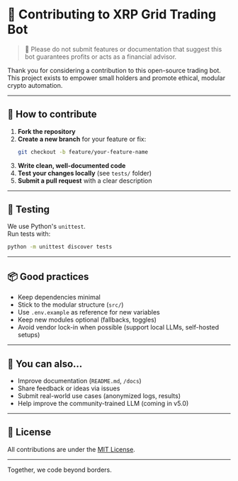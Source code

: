 # 🤝 Contributing to XRP Grid Trading Bot

> 🚫 Please do not submit features or documentation that suggest this bot guarantees profits or acts as a financial advisor.

Thank you for considering a contribution to this open-source trading bot.  
This project exists to empower small holders and promote ethical, modular crypto automation.

---

## 🧠 How to contribute

1. **Fork the repository**
2. **Create a new branch** for your feature or fix:
   ```bash
   git checkout -b feature/your-feature-name
   ```
3. **Write clean, well-documented code**
4. **Test your changes locally** (see `tests/` folder)
5. **Submit a pull request** with a clear description

---

## 🧪 Testing

We use Python's `unittest`.  
Run tests with:
```bash
python -m unittest discover tests
```

---

## 📦 Good practices

- Keep dependencies minimal
- Stick to the modular structure (`src/`)
- Use `.env.example` as reference for new variables
- Keep new modules optional (fallbacks, toggles)
- Avoid vendor lock-in when possible (support local LLMs, self-hosted setups)

---

## 🙌 You can also...

- Improve documentation (`README.md`, `/docs`)
- Share feedback or ideas via issues
- Submit real-world use cases (anonymized logs, results)
- Help improve the community-trained LLM (coming in v5.0)

---

## 📜 License

All contributions are under the [MIT License](../LICENSE).

---

Together, we code beyond borders.

